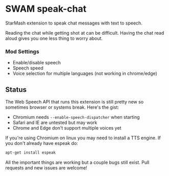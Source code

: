 # SWAM speak-chat

StarMash extension to speak chat messages with text to speech.

Reading the chat while getting shot at can be difficult. Having the chat
read aloud gives you one less thing to worry about. 

### Mod Settings
- Enable/disable speech
- Speech speed
- Voice selection for multiple languages (not working in chrome/edge)

## Status
The Web Speech API that runs this extension is still pretty new so
sometimes browser or systems break. Here's the gist: 

- Chromium needs `--enable-speech-dispatcher` when starting
- Safari and IE are untested but may work
- Chrome and Edge don't support multiple voices yet

If you're using Chromium on linux you may need to install a TTS
engine. If you don't already have espeak do:

```sh
apt-get install espeak
```

All the important things are working but a couple bugs still exist. Pull
requests and new issues are welcome! 